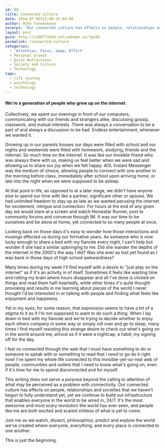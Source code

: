 ```yaml
---
id: 89
title: Connected Culture
date: 2014-07-09T12:08:25-04:00
author: Mike Tannenbaum
excerpt: "Our connected culture has effects on people, relationships and societies that we haven't begun to fully understand yet, and it's the most awesome and most scary revolution the world has ever seen."
layout: post
guid: http://s288772430.onlinehome.us/?p=89
permalink: /connected-culture
categories:
  - 'Attention, Focus, &amp; Effort'
  - Personal Growth
  - Quick Reflections
  - Society and Culture
  - Technology
tags:
  - life journey
  - psychology
  - technology
---
```

<h4>We're a generation of people who grew up on the internet.</h4>
Collectively, we spent our evenings in front of our computers, communicating with our friends and strangers alike, discussing gossip, classwork, and mutual interests. There was always a conversation to be a part of and always a discussion to be had. Endless entertainment, whenever we wanted it.

Growing up in our parents houses our days were filled with school and our nights and weekends were filled with homework, studying, friends and the internet. So much time on the internet. It was like our invisible friend who was always there with us, making us feel better when we were sad and allowing us to share our joy when we felt happy. AOL Instant Messenger was the medium of choice, allowing people to connect with one another in the morning before class, immediately after school upon arriving home, or late into the night when we were supposed to be asleep.

At that point in life, as opposed to at a later stage, we didn't have anyone else to spend our time with like a partner, significant other or spouse. We had unlimited freedom to stay up as late as we wanted perusing the internet for excitement, intrigue and connection. For hours at the end of any given day we would stare at a screen and watch Homestar Runner, post to community forums and converse through IM. It was our time to be ourselves and be alone at home, yet connected to so many people at once.

Looking back on those days it's easy to wonder how those interactions and musings effected us during our formative years. As someone who is now lucky enough to share a bed with my fiancée every night, I can't help but wonder if she had a similar upbringing to me. Did she wander the depths of the internet in the 2000's the way I did? Was she ever as lost yet found as I was back in those days of high school awkwardness?

Many times during my week I'll find myself with a desire to "just play on the internet" as if it's an activity in of itself. Sometimes it feels like wasting time and rotting my brain where hours disappear and all I've done is clicked on things and read them half-heartedly, while other times it's quite thought provoking and results in me learning about pieces of the world I never thought I'd be interested in or talking with people and finding what feels like enjoyment and happiness.

Yet in my eyes, for some reason, that expression seems to have a bit of a stigma to it as if I'm not supposed to want to do such a thing. When I lay down in bed with my fiancée and we're trying to decide whether to enjoy each others company in some way or simply roll over and go to sleep, many times I find myself resisting this strange desire to check out what's going on in the world around me, almost as if it were a nightcap; a habit; my signing off for the day.

I feel so connected through the web that I must have something to do or someone to speak with or something to read that I *need* to go do it right now! I've spent my whole life connected to this invisible-yet-so-real web of people, communities and outlets that I need to know what's going on, even if it's time for me to spend disconnected and for myself.

This writing does not serve a purpose beyond the calling to attention of what may be perceived as a problem with connectivity. Our connected culture has effects on people, relationships and societies that we haven't begun to fully understand yet, yet we continue to build out infrastructure that enables everyone in the world to be wired in, 24/7. It's the most awesome and most scary revolution the world has ever seen, and people like me are both excited and scared shitless of what is yet to come.

Join me as we watch, dissect, philosophize, predict and explore the world we've created where everyone, everything, and every place is connected to one another.

This is just the beginning.